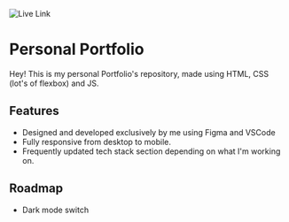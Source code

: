 
![Live Link](https://img.shields.io/badge/Live%20Link-8A2BE2?link=https%3A%2F%2Fdimitrisboutakoglou.github.io%2Fportfolio%2F)
# Personal Portfolio

Hey! This is my personal Portfolio's repository, made using HTML, CSS (lot's of flexbox) and JS.


## Features

- Designed and developed exclusively by me using Figma and VSCode
- Fully responsive from desktop to mobile.
- Frequently updated tech stack section depending on what I'm working on.



## Roadmap

- Dark mode switch


